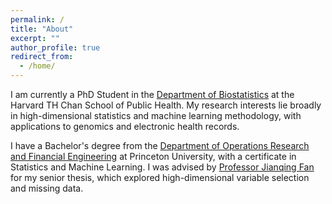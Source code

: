 ```yaml
---
permalink: /
title: "About"
excerpt: ""
author_profile: true
redirect_from: 
  - /home/
---
```


I am currently a PhD Student in the [Department of Biostatistics](https://www.hsph.harvard.edu/biostatistics/) at the Harvard TH Chan School of Public Health. My research interests lie broadly in high-dimensional statistics and machine learning methodology, with applications to genomics and electronic health records. 

I have a Bachelor's degree from the [Department of Operations Research and Financial Engineering](https://orfe.princeton.edu/) at Princeton University, with a certificate in Statistics and Machine Learning. I was advised by [Professor Jianqing Fan](https://fan.princeton.edu/) for my senior thesis, which explored high-dimensional variable selection and missing data. 
